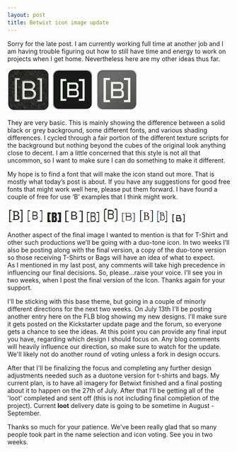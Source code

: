 ```yaml
---
layout: post
title: Betwixt icon image update 
---
```


Sorry for the late post.  I am currently working full time at another job and I am having trouble figuring out how to still have time and energy to work on projects when I get home.  Nevertheless here are my other ideas thus far.

![Final Betwixt Icon Selected](/images/2012/07/17/Betwixt1.png)
![Final Betwixt Icon Selected](/images/2012/07/17/Betwixt2.png)
![Final Betwixt Icon Selected](/images/2012/07/17/Betwixt3.png)

They are very basic.   This is mainly showing the difference between a solid black or grey background, some different fonts, and various shading differences.  I cycled through a fair portion of the different texture scripts for the background but nothing beyond the cubes of the original look anything close to decent.  I am a little concerned that this style is not all that uncommon, so I want to make sure I can do something to make it different.  

My hope is to find a font that will make the icon stand out more.  That is mostly what today’s post is about.  If you have any suggestions for good free fonts that might work well here, please put them forward.  I have found a couple of free for use ‘B’ examples that I think might work.  

![Amethysta](/images/2012/07/17/Amethysta.PNG)
![Anonymous Pro](/images/2012/07/17/Anonymous%20Pro.PNG)
![Anton](/images/2012/07/17/Anton.PNG)
![Cousine](/images/2012/07/17/Cousine.PNG)
![Dosis](/images/2012/07/17/Dosis.PNG)
![Exo](/images/2012/07/17/Exo.PNG)
![Flamenco](/images/2012/07/17/Flamenco.PNG)
![Gentium Basic](/images/2012/07/17/Gentium%20Basic.PNG)
![Glass Antiqua](/images/2012/07/17/Glass%20Antiqua.PNG)
![Iceland](/images/2012/07/17/Iceland.PNG)


Another aspect of the final image I wanted to mention is that for T-Shirt and other such productions we’ll be going with a duo-tone icon.  In two weeks I’ll also be posting along with the final version, a copy of the duo-tone version so those receiving T-Shirts or Bags will have an idea of what to expect.  
As I mentioned in my last post, any comments will take high precedence in influencing our final decisions.  So, please…raise your voice.  I’ll see you in two weeks, when I post the final version of the Icon.  Thanks again for your support.  

I'll be sticking with this base theme, but going in a couple of minorly different directions for the next two weeks.  On July 13th I'll be posting another entry here on the FLB blog showing my new designs.  I'll make sure it gets posted on the Kickstarter update page and the forum, so everyone gets a chance to see the ideas.  At this point you can provide any final input you have, regarding which design I should focus on.  Any blog comments will heavily influence our direction, so make sure to watch for the update.  We'll likely not do another round of voting unless a fork in design occurs.

After that I'll be finalizing the focus and completing any further design adjustments needed such as a duotone version for t-shirts and bags.  My current plan, is to have all imagery for Betwixt finished and a final posting about it to happen on the 27th of July.  After that I'll be getting all of the 'loot' completed and sent off (this is not including final completion of the project).  Current **loot** delivery date is going to be sometime in August - September.  

Thanks so much for your patience.  We've been really glad that so many people took part in the name selection and icon voting.  See you in two weeks.
